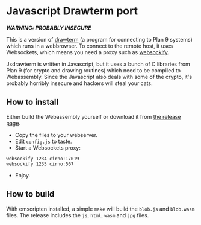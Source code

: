 Javascript Drawterm port
============================

***WARNING: PROBABLY INSECURE***

This is a version of [drawterm](http://drawterm.9front.org/) (a program for connecting to Plan 9 systems) which runs in a webbrowser.
To connect to the remote host, it uses Websockets, which means you need a proxy such as [websockify](https://github.com/novnc/websockify).

Jsdrawterm is written in Javascript, but it uses a bunch of C libraries from Plan 9 (for crypto and drawing routines) which need to be compiled to Webassembly.
Since the Javascript also deals with some of the crypto, it's probably horribly insecure and hackers will steal your cats.

How to install
---------------

Either build the Webassembly yourself or download it from [the release page](https://github.com/aiju/jsdrawterm/releases).

- Copy the files to your webserver.
- Edit `config.js` to taste.
- Start a Websockets proxy:

```
websockify 1234 cirno:17019
websockify 1235 cirno:567
```

- Enjoy.

How to build
-------------

With emscripten installed, a simple `make` will build the `blob.js` and `blob.wasm` files.
The release includes the `js`, `html`, `wasm` and `jpg` files.
